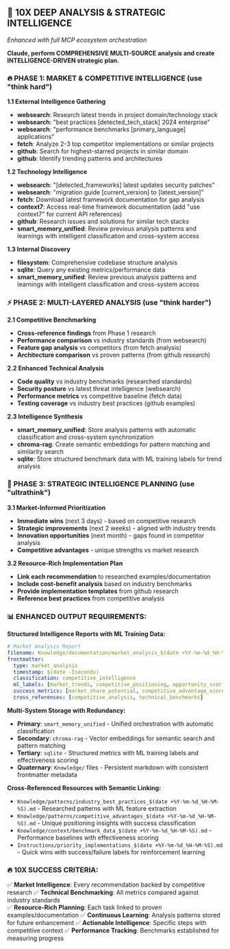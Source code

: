 ## 🚀 10X DEEP ANALYSIS & STRATEGIC INTELLIGENCE
*Enhanced with full MCP ecosystem orchestration*

**Claude, perform COMPREHENSIVE MULTI-SOURCE analysis and create INTELLIGENCE-DRIVEN strategic plan.**

### 🔥 **PHASE 1: MARKET & COMPETITIVE INTELLIGENCE** (use "think hard")

**1.1 External Intelligence Gathering**
- **websearch**: Research latest trends in project domain/technology stack
- **websearch**: "best practices [detected_tech_stack] 2024 enterprise"
- **websearch**: "performance benchmarks [primary_language] applications"
- **fetch**: Analyze 2-3 top competitor implementations or similar projects
- **github**: Search for highest-starred projects in similar domain
- **github**: Identify trending patterns and architectures

**1.2 Technology Intelligence**
- **websearch**: "[detected_frameworks] latest updates security patches"
- **websearch**: "migration guide [current_version] to [latest_version]"
- **fetch**: Download latest framework documentation for gap analysis
- **context7**: Access real-time framework documentation (add "use context7" for current API references)
- **github**: Research issues and solutions for similar tech stacks
- **smart_memory_unified**: Review previous analysis patterns and learnings with intelligent classification and cross-system access

**1.3 Internal Discovery**
- **filesystem**: Comprehensive codebase structure analysis
- **sqlite**: Query any existing metrics/performance data
- **smart_memory_unified**: Review previous analysis patterns and learnings with intelligent classification and cross-system access

### ⚡ **PHASE 2: MULTI-LAYERED ANALYSIS** (use "think harder")

**2.1 Competitive Benchmarking**
- **Cross-reference findings** from Phase 1 research
- **Performance comparison** vs industry standards (from websearch)
- **Feature gap analysis** vs competitors (from fetch analysis)
- **Architecture comparison** vs proven patterns (from github research)

**2.2 Enhanced Technical Analysis**
- **Code quality** vs industry benchmarks (researched standards)
- **Security posture** vs latest threat intelligence (websearch)
- **Performance metrics** vs competitive baseline (fetch data)
- **Testing coverage** vs industry best practices (github examples)

**2.3 Intelligence Synthesis**
- **smart_memory_unified**: Store analysis patterns with automatic classification and cross-system synchronization
- **chroma-rag**: Create semantic embeddings for pattern matching and similarity search
- **sqlite**: Store structured benchmark data with ML training labels for trend analysis

### 🎯 **PHASE 3: STRATEGIC INTELLIGENCE PLANNING** (use "ultrathink")

**3.1 Market-Informed Prioritization**
- **Immediate wins** (next 3 days) - based on competitive research
- **Strategic improvements** (next 2 weeks) - aligned with industry trends
- **Innovation opportunities** (next month) - gaps found in competitor analysis
- **Competitive advantages** - unique strengths vs market research

**3.2 Resource-Rich Implementation Plan**
- **Link each recommendation** to researched examples/documentation
- **Include cost-benefit analysis** based on industry benchmarks
- **Provide implementation templates** from github research
- **Reference best practices** from competitive analysis

### 📊 **ENHANCED OUTPUT REQUIREMENTS:**

**Structured Intelligence Reports with ML Training Data:**
```yaml
# Market Analysis Report
filename: Knowledge/documentation/market_analysis_$(date +%Y-%m-%d_%H-%M-%S).md
frontmatter:
  type: market_analysis
  timestamp: $(date -Iseconds)
  classification: competitive_intelligence
  ml_labels: [market_trends, competitive_positioning, opportunity_scoring]
  success_metrics: [market_share_potential, competitive_advantage_score]
  cross_references: [competitive_analysis, technical_benchmarks]
```

**Multi-System Storage with Redundancy:**
- **Primary**: `smart_memory_unified` - Unified orchestration with automatic classification
- **Secondary**: `chroma-rag` - Vector embeddings for semantic search and pattern matching
- **Tertiary**: `sqlite` - Structured metrics with ML training labels and effectiveness scoring
- **Quaternary**: `Knowledge/` files - Persistent markdown with consistent frontmatter metadata

**Cross-Referenced Resources with Semantic Linking:**
- `Knowledge/patterns/industry_best_practices_$(date +%Y-%m-%d_%H-%M-%S).md` - Researched patterns with ML feature extraction
- `Knowledge/patterns/competitive_advantages_$(date +%Y-%m-%d_%H-%M-%S).md` - Unique positioning insights with success classification
- `Knowledge/context/benchmark_data_$(date +%Y-%m-%d_%H-%M-%S).md` - Performance baselines with effectiveness scoring
- `Instructions/priority_implementations_$(date +%Y-%m-%d_%H-%M-%S).md` - Quick wins with success/failure labels for reinforcement learning

### 🔥 **10X SUCCESS CRITERIA:**

✅ **Market Intelligence**: Every recommendation backed by competitive research
✅ **Technical Benchmarking**: All metrics compared against industry standards  
✅ **Resource-Rich Planning**: Each task linked to proven examples/documentation
✅ **Continuous Learning**: Analysis patterns stored for future enhancement
✅ **Actionable Intelligence**: Specific steps with competitive context
✅ **Performance Tracking**: Benchmarks established for measuring progress
